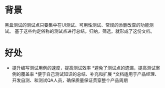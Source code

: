 # 背景
黑盒测试的测试点只要集中在UI测试、可用性测试、常规的添删改查的功能测试。
基于这些约定俗称的测试点进行总结，归纳，筛选。就形成了这份文档。

# 好处
* 提升编写测试用例的速度，提高测试效率
*避免了测试点的遗漏，提高测试案例的覆盖率
*便于自己测试知识的总结、补充和扩展
*文档适用于产品经理、开发自测、和测试QA人员，确保质量保证贯穿整个产品周期

